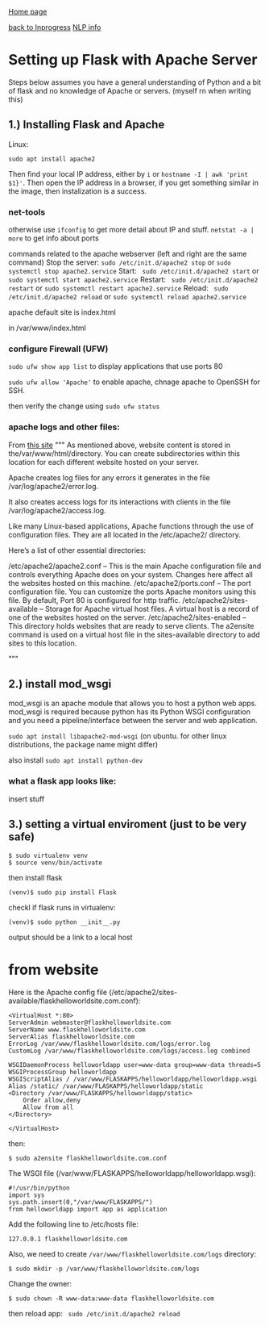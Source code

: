 [Home page](../)

[back to Inprogress](inprogress.md)
[NLP info](nlp.md)

# Setting up Flask with Apache Server

Steps below assumes you have a general understanding of Python and a bit of flask and no knowledge of Apache or servers. (myself rn when writing this)



## 1.)  Installing Flask and Apache

Linux:
```
sudo apt install apache2
```

Then find your local IP address, either by ```i``` or ```hostname -I | awk 'print $1}'```.  Then open the IP address in a browser, if you get something similar in the image, then instalization is a success.

<picture>
<source srcset="../IMAGES/apachesuccess.webp" type="image/webp">
<source srcset="../IMAGES/apachesuccess.png" type="image/png" alt="Image of Apache front page">
</picture>

### net-tools
otherwise use ```ifconfig``` to get more detail about IP and stuff.
```netstat -a | more``` to get info about ports


commands related to the apache webserver (left and right are the same command)
Stop the server:
```sudo /etc/init.d/apache2 stop``` or ```sudo systemctl stop apache2.service```
Start:
``` sudo /etc/init.d/apache2 start``` or ```sudo systemctl start apache2.service```
Restart:
``` sudo /etc/init.d/apache2 restart``` or ```sudo systemctl restart apache2.service```
Reload:
``` sudo /etc/init.d/apache2 reload``` or ```sudo systemctl reload apache2.service```


apache default site is index.html

in /var/www/index.html

### configure Firewall (UFW)

```sudo ufw show app list``` to display applications that use ports 80

```sudo ufw allow 'Apache'``` to enable apache, chnage apache to OpenSSH for SSH.

then verify the change using ```sudo ufw status```


### apache logs and other files:

From [this site](https://phoenixnap.com/kb/how-to-install-apache-web-server-on-ubuntu-18-04)
"""
As mentioned above, website content is stored in the/var/www/html/directory. You can create subdirectories within this location for each different website hosted on your server.

Apache creates log files for any errors it generates in the file /var/log/apache2/error.log.

It also creates access logs for its interactions with clients in the file /var/log/apache2/access.log.

Like many Linux-based applications, Apache functions through the use of configuration files. They are all located in the /etc/apache2/ directory.

Here’s a list of other essential directories:

/etc/apache2/apache2.conf – This is the main Apache configuration file and controls everything Apache does on your system. Changes here affect all the websites hosted on this machine.
/etc/apache2/ports.conf – The port configuration file. You can customize the ports Apache monitors using this file. By default, Port 80 is configured for http traffic.
/etc/apache2/sites-available – Storage for Apache virtual host files. A virtual host is a record of one of the websites hosted on the server.
/etc/apache2/sites-enabled – This directory holds websites that are ready to serve clients. The a2ensite command is used on a virtual host file in the sites-available directory to add sites to this location.

"""


## 2.) install mod_wsgi

mod_wsgi is an apache module that allows you to host a python web apps.
mod_wsgi is required because python has its Python WSGI configuration and you need a pipeline/interface between the server and web application.

```sudo apt install libapache2-mod-wsgi``` (on ubuntu. for other linux distributions, the package name might differ)

also install ```sudo apt install python-dev```


### what a flask app looks like:

insert stuff


## 3.) setting a virtual enviroment (just to be very safe)

```
$ sudo virtualenv venv
$ source venv/bin/activate
```
then install flask

```
(venv)$ sudo pip install Flask
```
checkl if flask runs in virtualenv:

```
(venv)$ sudo python __init__.py
```
output should be a link to a local host


# from website

Here is the Apache config file (/etc/apache2/sites-available/flaskhelloworldsite.com.conf):
```
<VirtualHost *:80>
ServerAdmin webmaster@flaskhelloworldsite.com
ServerName www.flaskhelloworldsite.com
ServerAlias flaskhelloworldsite.com
ErrorLog /var/www/flaskhelloworldsite.com/logs/error.log
CustomLog /var/www/flaskhelloworldsite.com/logs/access.log combined

WSGIDaemonProcess helloworldapp user=www-data group=www-data threads=5
WSGIProcessGroup helloworldapp
WSGIScriptAlias / /var/www/FLASKAPPS/helloworldapp/helloworldapp.wsgi
Alias /static/ /var/www/FLASKAPPS/helloworldapp/static
<Directory /var/www/FLASKAPPS/helloworldapp/static>
    Order allow,deny
    Allow from all
</Directory>

</VirtualHost>
```
then:
```
$ sudo a2ensite flaskhelloworldsite.com.conf
```
The WSGI file (/var/www/FLASKAPPS/helloworldapp/helloworldapp.wsgi):
```
#!/usr/bin/python
import sys
sys.path.insert(0,"/var/www/FLASKAPPS/")
from helloworldapp import app as application
```

Add the following line to /etc/hosts file:
```
127.0.0.1 flaskhelloworldsite.com
```

Also, we need to create ```/var/www/flaskhelloworldsite.com/logs``` directory:
```
$ sudo mkdir -p /var/www/flaskhelloworldsite.com/logs
```
Change the owner:
```
$ sudo chown -R www-data:www-data flaskhelloworldsite.com
```

then reload app:
``` sudo /etc/init.d/apache2 reload```